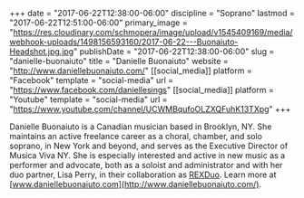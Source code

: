 +++
date = "2017-06-22T12:38:00-06:00"
discipline = "Soprano"
lastmod = "2017-06-22T12:51:00-06:00"
primary_image = "https://res.cloudinary.com/schmopera/image/upload/v1545409169/media/webhook-uploads/1498156593160/2017-06-22---Buonaiuto-Headshot.jpg.jpg"
publishDate = "2017-06-22T12:38:00-06:00"
slug = "danielle-buonaiuto"
title = "Danielle Buonaiuto"
website = "http://www.daniellebuonaiuto.com/"
[[social_media]]
platform = "Facebook"
template = "social-media"
url = "https://www.facebook.com/daniellesings"
[[social_media]]
platform = "Youtube"
template = "social-media"
url = "https://www.youtube.com/channel/UCWMBqufoOLZXQFuhK13TXpg"
+++

Danielle Buonaiuto is a Canadian musician based in Brooklyn, NY. She maintains an active freelance career as a choral, chamber, and solo soprano, in New York and beyond, and serves as the Executive Director of Musica Viva NY. She is especially interested and active in new music as a performer and advocate, both as a soloist and administrator and with her duo partner, Lisa Perry, in their collaboration as [REXDuo](http://www.rexduo.com/). Learn more at [www.daniellebuonaiuto.com](http://www.daniellebuonaiuto.com/).
